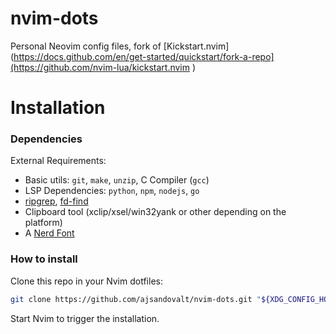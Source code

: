 # nvim-dots

Personal Neovim config files, fork of [Kickstart.nvim](https://docs.github.com/en/get-started/quickstart/fork-a-repo](https://github.com/nvim-lua/kickstart.nvim ) 

# Installation

### Dependencies

External Requirements:
- Basic utils: `git`, `make`, `unzip`, C Compiler (`gcc`)
- LSP Dependencies: `python`, `npm`, `nodejs`, `go`
- [ripgrep](https://github.com/BurntSushi/ripgrep#installation),
  [fd-find](https://github.com/sharkdp/fd#installation)
- Clipboard tool (xclip/xsel/win32yank or other depending on the platform)
- A [Nerd Font](https://www.nerdfonts.com/)

### How to install

Clone this repo in your Nvim dotfiles:

```sh
git clone https://github.com/ajsandovalt/nvim-dots.git "${XDG_CONFIG_HOME:-$HOME/.config}"/nvim
```
Start Nvim to trigger the installation.
